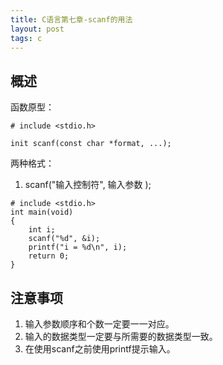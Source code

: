 ```yaml
---
title: C语言第七章-scanf的用法
layout: post
tags: c
---
```


## 概述
函数原型：
```
# include <stdio.h>

init scanf(const char *format, ...);
```

两种格式：
1. scanf("输入控制符", 输入参数 );
```
# include <stdio.h>
int main(void)
{
	int i;
	scanf("%d", &i);
	printf("i = %d\n", i);
	return 0;
}
```

## 注意事项
1. 输入参数顺序和个数一定要一一对应。
2. 输入的数据类型一定要与所需要的数据类型一致。
3. 在使用scanf之前使用printf提示输入。